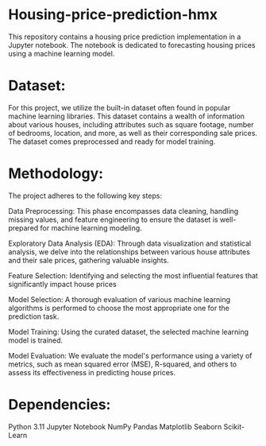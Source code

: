 # Housing-price-prediction-hmx
This repository contains a housing price prediction implementation in a Jupyter notebook. The notebook is dedicated to forecasting housing prices using a machine learning model.

# Dataset: 
For this project, we utilize the built-in dataset often found in popular machine learning libraries. This dataset contains a wealth of information about various houses, including attributes such as square footage, number of bedrooms, location, and more, as well as their corresponding sale prices. The dataset comes preprocessed and ready for model training.

# Methodology: 
The project adheres to the following key steps:

Data Preprocessing: This phase encompasses data cleaning, handling missing values, and feature engineering to ensure the dataset is well-prepared for machine learning modeling.

Exploratory Data Analysis (EDA): Through data visualization and statistical analysis, we delve into the relationships between various house attributes and their sale prices, gathering valuable insights.

Feature Selection: Identifying and selecting the most influential features that significantly impact house prices

Model Selection: A thorough evaluation of various machine learning algorithms is performed to choose the most appropriate one for the prediction task.

Model Training: Using the curated dataset, the selected machine learning model is trained.

Model Evaluation: We evaluate the model's performance using a variety of metrics, such as mean squared error (MSE), R-squared, and others to assess its effectiveness in predicting house prices.

# Dependencies:

Python 3.11
Jupyter Notebook
NumPy
Pandas
Matplotlib
Seaborn
Scikit-Learn
